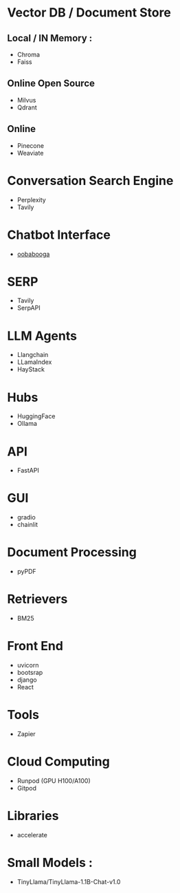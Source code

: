 # Vector DB / Document Store
## Local / IN Memory : 
- Chroma
- Faiss

## Online Open Source
- Milvus
- Qdrant

## Online
- Pinecone
- Weaviate

# Conversation Search Engine
- Perplexity
- Tavily

# Chatbot Interface
- [oobabooga](https://github.com/oobabooga/text-generation-webui)

# SERP
- Tavily
- SerpAPI

# LLM Agents
- Llangchain
- LLamaIndex
- HayStack

# Hubs
- HuggingFace
- Ollama

# API
- FastAPI

# GUI
- gradio
- chainlit

# Document Processing
- pyPDF

# Retrievers 
- BM25
  
# Front End
- uvicorn
- bootsrap
- django
- React

# Tools
- Zapier

# Cloud Computing
- Runpod (GPU H100/A100)
- Gitpod

# Libraries 
- accelerate

# Small Models : 
- TinyLlama/TinyLlama-1.1B-Chat-v1.0
